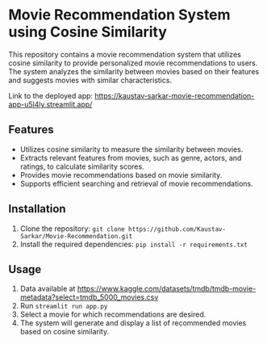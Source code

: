 # Movie Recommendation System using Cosine Similarity

This repository contains a movie recommendation system that utilizes cosine similarity to provide personalized movie recommendations to users. The system analyzes the similarity between movies based on their features and suggests movies with similar characteristics.

Link to the deployed app: https://kaustav-sarkar-movie-recommendation-app-u5l4ly.streamlit.app/

## Features
- Utilizes cosine similarity to measure the similarity between movies.
- Extracts relevant features from movies, such as genre, actors, and ratings, to calculate similarity scores.
- Provides movie recommendations based on movie similarity.
- Supports efficient searching and retrieval of movie recommendations.

## Installation
1. Clone the repository: `git clone https://github.com/Kaustav-Sarkar/Movie-Recommendation.git`
2. Install the required dependencies: `pip install -r requirements.txt`

## Usage
1. Data available at https://www.kaggle.com/datasets/tmdb/tmdb-movie-metadata?select=tmdb_5000_movies.csv
2. Run `streamlit run app.py`
3. Select a movie for which recommendations are desired.
4. The system will generate and display a list of recommended movies based on cosine similarity.
